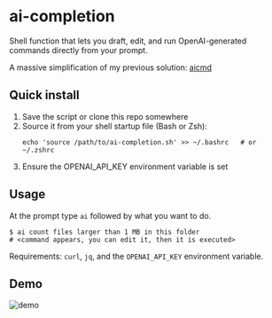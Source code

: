 ai-completion
==============

Shell function that lets you draft, edit, and run OpenAI-generated commands directly from your prompt.

A massive simplification of my previous solution: [aicmd](https://github.com/XanderStrike/aicmd)

Quick install
-------------
1. Save the script or clone this repo somewhere
2. Source it from your shell startup file (Bash or Zsh):
   ```shell
   echo 'source /path/to/ai-completion.sh' >> ~/.bashrc   # or ~/.zshrc
   ```
3. Ensure the OPENAI_API_KEY environment variable is set

Usage
-----
At the prompt type `ai` followed by what you want to do.

```shell
$ ai count files larger than 1 MB in this folder
# <command appears, you can edit it, then it is executed>
```

Requirements: `curl`, `jq`, and the `OPENAI_API_KEY` environment variable.

Demo
----

![demo](https://github.com/user-attachments/assets/6884bc60-2dcb-4cf1-8c41-ce0060df9b38)

